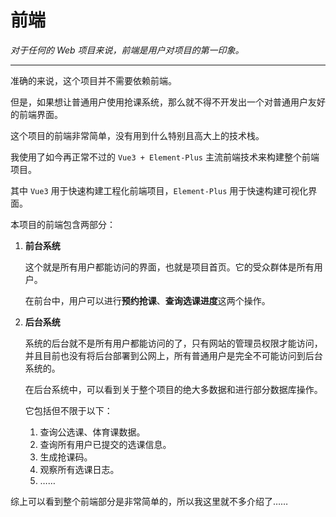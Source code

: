 # 前端

*对于任何的 Web 项目来说，前端是用户对项目的第一印象。*

---

准确的来说，这个项目并不需要依赖前端。

但是，如果想让普通用户使用抢课系统，那么就不得不开发出一个对普通用户友好的前端界面。

这个项目的前端非常简单，没有用到什么特别且高大上的技术栈。

我使用了如今再正常不过的 `Vue3 + Element-Plus` 主流前端技术来构建整个前端项目。

其中 `Vue3` 用于快速构建工程化前端项目，`Element-Plus` 用于快速构建可视化界面。

本项目的前端包含两部分：

1. **前台系统**

   这个就是所有用户都能访问的界面，也就是项目首页。它的受众群体是所有用户。

   在前台中，用户可以进行**预约抢课**、**查询选课进度**这两个操作。

2. **后台系统**

   系统的后台就不是所有用户都能访问的了，只有网站的管理员权限才能访问，并且目前也没有将后台部署到公网上，所有普通用户是完全不可能访问到后台系统的。

   在后台系统中，可以看到关于整个项目的绝大多数据和进行部分数据库操作。

   它包括但不限于以下：

   1. 查询公选课、体育课数据。
   2. 查询所有用户已提交的选课信息。
   3. 生成抢课码。
   4. 观察所有选课日志。
   5. ……

综上可以看到整个前端部分是非常简单的，所以我这里就不多介绍了……